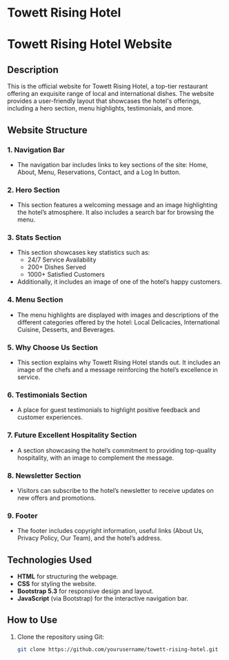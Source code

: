  # Towett Rising Hotel
# Towett Rising Hotel Website

## Description
This is the official website for Towett Rising Hotel, a top-tier restaurant offering an exquisite range of local and international dishes. The website provides a user-friendly layout that showcases the hotel's offerings, including a hero section, menu highlights, testimonials, and more.

## Website Structure

### 1. **Navigation Bar**
   - The navigation bar includes links to key sections of the site: Home, About, Menu, Reservations, Contact, and a Log In button.

### 2. **Hero Section**
   - This section features a welcoming message and an image highlighting the hotel’s atmosphere. It also includes a search bar for browsing the menu.

### 3. **Stats Section**
   - This section showcases key statistics such as:
     - 24/7 Service Availability
     - 200+ Dishes Served
     - 1000+ Satisfied Customers
   - Additionally, it includes an image of one of the hotel’s happy customers.

### 4. **Menu Section**
   - The menu highlights are displayed with images and descriptions of the different categories offered by the hotel: Local Delicacies, International Cuisine, Desserts, and Beverages.

### 5. **Why Choose Us Section**
   - This section explains why Towett Rising Hotel stands out. It includes an image of the chefs and a message reinforcing the hotel’s excellence in service.

### 6. **Testimonials Section**
   - A place for guest testimonials to highlight positive feedback and customer experiences.

### 7. **Future Excellent Hospitality Section**
   - A section showcasing the hotel’s commitment to providing top-quality hospitality, with an image to complement the message.

### 8. **Newsletter Section**
   - Visitors can subscribe to the hotel’s newsletter to receive updates on new offers and promotions.

### 9. **Footer**
   - The footer includes copyright information, useful links (About Us, Privacy Policy, Our Team), and the hotel’s address.

## Technologies Used
- **HTML** for structuring the webpage.
- **CSS** for styling the website.
- **Bootstrap 5.3** for responsive design and layout.
- **JavaScript** (via Bootstrap) for the interactive navigation bar.

## How to Use
1. Clone the repository using Git:
   ```bash
   git clone https://github.com/yourusername/towett-rising-hotel.git
